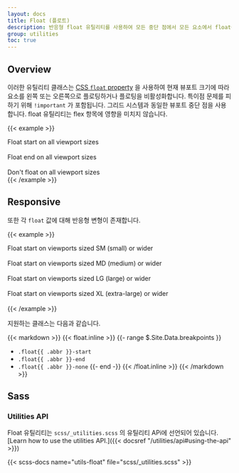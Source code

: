 ```yaml
---
layout: docs
title: Float (플로트)
description: 반응형 float 유틸리티를 사용하여 모든 중단 점에서 모든 요소에서 float을 전환합니다.
group: utilities
toc: true
---
```


## Overview

이러한 유틸리티 클래스는 [CSS `float` property](https://developer.mozilla.org/en-US/docs/Web/CSS/float) 을 사용하여 현재 뷰포트 크기에 따라 요소를 왼쪽 또는 오른쪽으로 플로팅하거나 플로팅을 비활성화합니다. 특이점 문제를 피하기 위해 `!important` 가 포함됩니다. 그리드 시스템과 동일한 뷰포트 중단 점을 사용합니다. float 유틸리티는 flex 항목에 영향을 미치지 않습니다.

{{< example >}}
<div class="float-start">Float start on all viewport sizes</div><br>
<div class="float-end">Float end on all viewport sizes</div><br>
<div class="float-none">Don't float on all viewport sizes</div>
{{< /example >}}

## Responsive

또한 각 `float` 값에 대해 반응형 변형이 존재합니다.

{{< example >}}
<div class="float-sm-start">Float start on viewports sized SM (small) or wider</div><br>
<div class="float-md-start">Float start on viewports sized MD (medium) or wider</div><br>
<div class="float-lg-start">Float start on viewports sized LG (large) or wider</div><br>
<div class="float-xl-start">Float start on viewports sized XL (extra-large) or wider</div><br>
{{< /example >}}

지원하는 클래스는 다음과 같습니다.

{{< markdown >}}
{{< float.inline >}}
{{- range $.Site.Data.breakpoints }}
- `.float{{ .abbr }}-start`
- `.float{{ .abbr }}-end`
- `.float{{ .abbr }}-none`
{{- end -}}
{{< /float.inline >}}
{{< /markdown >}}

## Sass

### Utilities API

Float 유틸리티는 `scss/_utilities.scss` 의 유틸리티 APi에 선언되어 있습니다. [Learn how to use the utilities API.]({{< docsref "/utilities/api#using-the-api" >}})

{{< scss-docs name="utils-float" file="scss/_utilities.scss" >}}
